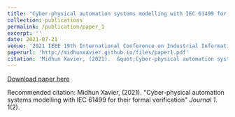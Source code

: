 ```yaml
---
title: "Cyber-physical automation systems modelling with IEC 61499 for their formal verification"
collection: publications
permalink: /publication/paper_1
excerpt: ''
date: 2021-07-21
venue: '2021 IEEE 19th International Conference on Industrial Informatics (INDIN)'
paperurl: 'http://midhunxavier.github.io/files/paper1.pdf'
citation: 'Midhun Xavier, (2021).  &quot;Cyber-physical automation systems modelling with IEC 61499 for their formal verification.&quot; <i>Journal 1</i>. 1(2).'
---
```


[Download paper here](http://academicpages.github.io/files/paper1.pdf)

Recommended citation: Midhun Xavier, (2021). "Cyber-physical automation systems modelling with IEC 61499 for their formal verification" <i>Journal 1</i>. 1(2).
